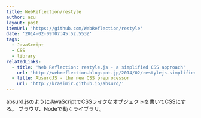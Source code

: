 ```yaml
---
title: WebReflection/restyle
author: azu
layout: post
itemUrl: 'https://github.com/WebReflection/restyle'
date: '2014-02-09T07:45:52.553Z'
tags:
  - JavaScript
  - CSS
  - library
relatedLinks:
  - title: 'Web Reflection: restyle.js - a simplified CSS approach'
    url: 'http://webreflection.blogspot.jp/2014/02/restylejs-simplified-css-approach.html'
  - title: AbsurdJS - the new CSS preprocessor
    url: 'http://krasimir.github.io/absurd/'
---
```

absurd.jsのようにJavaScriptでCSSライクなオブジェクトを書いてCSSにする。
ブラウザ、Nodeで動くライブラリ。
